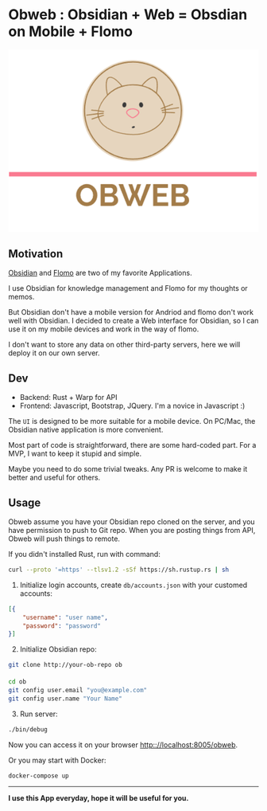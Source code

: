 # Obweb : Obsidian + Web = Obsdian on Mobile + Flomo

<p align="center">
  <img src="static/style/logo.png">
</p>

## Motivation

[Obsidian](https://obsidian.md/) and [Flomo](https://flomoapp.com/) are two of my favorite Applications.

I use Obsidian for knowledge management and Flomo for my thoughts or memos.

But Obsidian don't have a mobile version for Andriod and flomo don't work well with Obsidian. I decided to create a Web interface for Obsidian, so I can use it on my mobile devices and work in the way of flomo.

I don't want to store any data on other third-party servers, here we will deploy it on our own server.

## Dev

+ Backend: Rust + Warp for API
+ Frontend: Javascript, Bootstrap, JQuery. I'm a novice in Javascript :)


The `UI` is designed to be more suitable for a mobile device. On PC/Mac, the Obsidian native application is more convenient.

Most part of code is straightforward, there are some hard-coded part. For a MVP, I want to keep it stupid and simple.

Maybe you need to do some trivial tweaks. Any PR is welcome to make it better and useful for others.

## Usage

Obweb assume you have your Obsidian repo cloned on the server, and you have permission to push to Git repo. When you are posting things from API, Obweb will push things to remote.


If you didn't installed Rust, run with command:

```bash
curl --proto '=https' --tlsv1.2 -sSf https://sh.rustup.rs | sh
```

1. Initialize login accounts, create `db/accounts.json` with your customed accounts:
```json
[{
    "username": "user name",
    "password": "password"
}]
```

2. Initialize Obsidian repo:

```bash
git clone http://your-ob-repo ob

cd ob
git config user.email "you@example.com"
git config user.name "Your Name"
```

3. Run server:
```bash
./bin/debug

```
Now you can access it on your browser [http:://localhost:8005/obweb](http://localhost:8005/obweb/).

Or you may start with Docker:

```bash
docker-compose up

```

----

**I use this App everyday, hope it will be useful for you.**